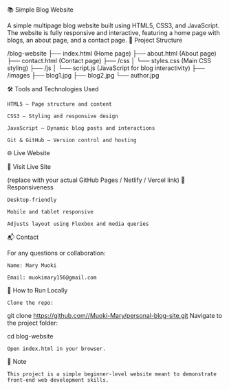 📚 Simple Blog Website

A simple multipage blog website built using HTML5, CSS3, and JavaScript.
The website is fully responsive and interactive, featuring a home page with blogs, an about page, and a contact page.
📄 Project Structure

/blog-website
├── index.html (Home page)
├── about.html (About page)
├── contact.html (Contact page)
├── /css
│ └── styles.css (Main CSS styling)
├── /js
│ └── script.js (JavaScript for blog interactivity)
├── /images
├── blog1.jpg
├── blog2.jpg
└── author.jpg

🛠️ Tools and Technologies Used

    HTML5 — Page structure and content

    CSS3 — Styling and responsive design

    JavaScript — Dynamic blog posts and interactions

    Git & GitHub — Version control and hosting

🌐 Live Website

🔗 Visit Live Site

(replace with your actual GitHub Pages / Netlify / Vercel link)
📱 Responsiveness

    Desktop-friendly

    Mobile and tablet responsive

    Adjusts layout using Flexbox and media queries

📬 Contact

For any questions or collaboration:

    Name: Mary Muoki

    Email: muokimary156@gmail.com

🚀 How to Run Locally

    Clone the repo:

git clone https://github.com//Muoki-Mary/personal-blog-site.git
Navigate to the project folder:

cd blog-website

    Open index.html in your browser.

📌 Note

    This project is a simple beginner-level website meant to demonstrate front-end web development skills.
